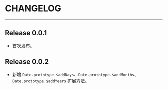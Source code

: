 ﻿# CHANGELOG

---

## Release 0.0.1

-   首次发布。

## Release 0.0.2

-   新增 `Date.prototype.$addDays`、`Date.prototype.$addMonths`、`Date.prototype.$addYears` 扩展方法。
